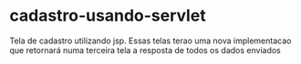 # cadastro-usando-servlet
Tela de cadastro utilizando jsp. Essas telas terao uma nova implementacao que retornará numa terceira tela a resposta de todos os dados enviados 
